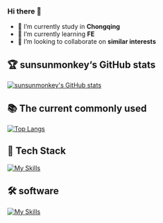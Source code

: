 ### Hi there 👋

- 🔭 I’m currently study in  **Chongqing**
- 🌱 I’m currently learning  **FE**
- 👯 I’m looking to collaborate on  **similar interests**

## 🏆 sunsunmonkey‘s GitHub stats
[![sunsunmonkey's GitHub stats](https://github-readme-stats.vercel.app/api?username=sunsunmonkey)](https://github.com/anuraghazra/github-readme-stats) 

## 📚 The current commonly used

[![Top Langs](https://github-readme-stats.vercel.app/api/top-langs/?username=sunsunmonkey&layout=compact)](https://github.com/anuraghazra/github-readme-stats)

## 🚀 Tech Stack
[![My Skills](https://skillicons.dev/icons?i=html,css,js,typescript,nodejs,express,react,redux,vue,java,python,git,md,mysql,webpack)](https://skillicons.dev)

## 🛠️ software
[![My Skills](https://skillicons.dev/icons?i=vscode,postman,idea,eclipse,github)](https://skillicons.dev)
<!--
**sunsunmonkey/sunsunmonkey** is a ✨ _special_ ✨ repository because its `README.md` (this file) appears on your GitHub profile.

Here are some ideas to get you started:

- 🔭 I’m currently study in Chongqing 
- 🌱 I’m currently learning FE
- 👯 I’m looking to collaborate on coding
- 🤔 I’m looking for help with ...
- 💬 Ask me about ...
- 📫 How to reach me: ...
- 😄 Pronouns: ...
- ⚡ Fun fact: ...
-->
